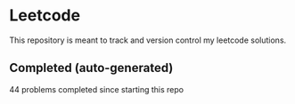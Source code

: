 # Leetcode

This repository is meant to track and version control my leetcode solutions.

## Completed (auto-generated)

44 problems completed since starting this repo
